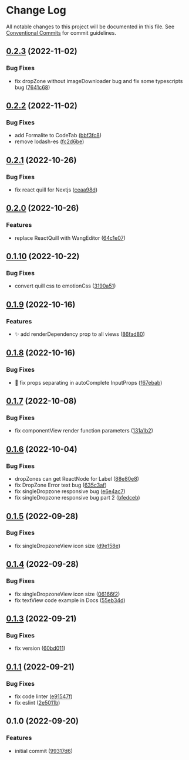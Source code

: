 # Change Log

All notable changes to this project will be documented in this file.
See [Conventional Commits](https://conventionalcommits.org) for commit guidelines.

## [0.2.3](https://github.com/novin-develop/formalite/compare/v0.2.2...v0.2.3) (2022-11-02)


### Bug Fixes

* fix dropZone without imageDownloader bug and fix some typescripts bug ([7641c68](https://github.com/novin-develop/formalite/commit/7641c68c77c0d56fd64d003dc0a762c4778b68b4))




## [0.2.2](https://github.com/novin-develop/formalite/compare/v0.2.1...v0.2.2) (2022-11-02)


### Bug Fixes

* add Formalite to CodeTab ([bbf3fc8](https://github.com/novin-develop/formalite/commit/bbf3fc812df871b5880b4f16550a257b52722b2e))
* remove lodash-es ([fc2d6be](https://github.com/novin-develop/formalite/commit/fc2d6bea32d5af1481866f552864d24a66612ac9))




## [0.2.1](https://github.com/novin-develop/formalite/compare/v0.2.0...v0.2.1) (2022-10-26)


### Bug Fixes

* fix react quill for Nextjs ([ceaa98d](https://github.com/novin-develop/formalite/commit/ceaa98d9157dee726cfd4d9c43735dde71d9f6d9))




## [0.2.0](https://github.com/novin-develop/formalite/compare/v0.1.10...v0.2.0) (2022-10-26)


### Features

* replace ReactQuill with WangEditor ([64c1e07](https://github.com/novin-develop/formalite/commit/64c1e077ca597bbe767f4091486f01a9fe50aba5))




## [0.1.10](https://github.com/novin-develop/formalite/compare/v0.1.9...v0.1.10) (2022-10-22)


### Bug Fixes

* convert quill css to emotionCss ([3190a51](https://github.com/novin-develop/formalite/commit/3190a515f0e4740186942be321d09c02cdbc5ed4))




## [0.1.9](https://github.com/novin-develop/formalite/compare/v0.1.8...v0.1.9) (2022-10-16)

### Features

* ✨ add renderDependency prop to all views  ([86fad80](https://github.com/novin-develop/formalite/commit/86fad80107497f65bfc0bd8804826c35c3601cb2))




## [0.1.8](https://github.com/novin-develop/formalite/compare/v0.1.7...v0.1.8) (2022-10-16)

### Bug Fixes

* 🐛 fix props separating in autoComplete InputProps  ([f67ebab](https://github.com/novin-develop/formalite/commit/f67ebab702c5eddc0a8c155534ba1af5d5fd0d8b))
 



## [0.1.7](https://github.com/novin-develop/formalite/compare/v0.1.6...v0.1.7) (2022-10-08)


### Bug Fixes

* fix componentView render function parameters ([131a1b2](https://github.com/novin-develop/formalite/commit/131a1b22d8aef1c2201bab8589d3463ed55c3c6d))




## [0.1.6](https://github.com/novin-develop/formalite/compare/v0.1.5...v0.1.6) (2022-10-04)


### Bug Fixes

* dropZones can get ReactNode for Label ([88e80e8](https://github.com/novin-develop/formalite/commit/88e80e804153056a6fe352ef2080b9a60cd50764))
* fix DropZone Error text bug ([635c3af](https://github.com/novin-develop/formalite/commit/635c3af2f718005c3cae47f7b2ce6d165ac12365))
* fix singleDropzone responsive bug ([e6e4ac7](https://github.com/novin-develop/formalite/commit/e6e4ac725e715624e7618ab90c539eca7b4d8ac1))
* fix singleDropzone responsive bug part 2 ([bfedceb](https://github.com/novin-develop/formalite/commit/bfedceb6ea28e4e7ee89d50721f4f411cb142bfe))




## [0.1.5](https://github.com/novin-develop/formalite/compare/v0.1.4...v0.1.5) (2022-09-28)


### Bug Fixes

* fix singleDropzoneView icon size ([d9e158e](https://github.com/novin-develop/formalite/commit/d9e158e576717b43ee36a4b32752116d4841f397))




## [0.1.4](https://github.com/novin-develop/formalite/compare/v0.1.3...v0.1.4) (2022-09-28)


### Bug Fixes

* fix singleDropzoneView icon size ([06166f2](https://github.com/novin-develop/formalite/commit/06166f2a1b2a6abf298bc5240f332d75d4e1b898))
* fix textView code example in Docs ([55eb34d](https://github.com/novin-develop/formalite/commit/55eb34dbd941115c009a4396855c230bc7e4fa5a))




## [0.1.3](https://github.com/novin-develop/formalite/compare/v0.1.1...v0.1.3) (2022-09-21)


### Bug Fixes

* fix version ([60bd011](https://github.com/novin-develop/formalite/commit/60bd011d095753c44996c95641861c4841d732b0))



## [0.1.1](https://github.com/novin-develop/formalite/compare/v0.1.0...v0.1.1) (2022-09-21)


### Bug Fixes

* fix code linter ([e91547f](https://github.com/novin-develop/formalite/commit/e91547f979e9d76668465c7ccf59632fb796748d))
* fix eslint ([2e5011b](https://github.com/novin-develop/formalite/commit/2e5011b27c310036e9e692852b3691606e1ec09b))




## 0.1.0 (2022-09-20)


### Features

* initial commit ([99317d6](https://github.com/novin-develop/formalite/commit/99317d666b32e7f2bef9280bb2fbfb92529d66ec))
